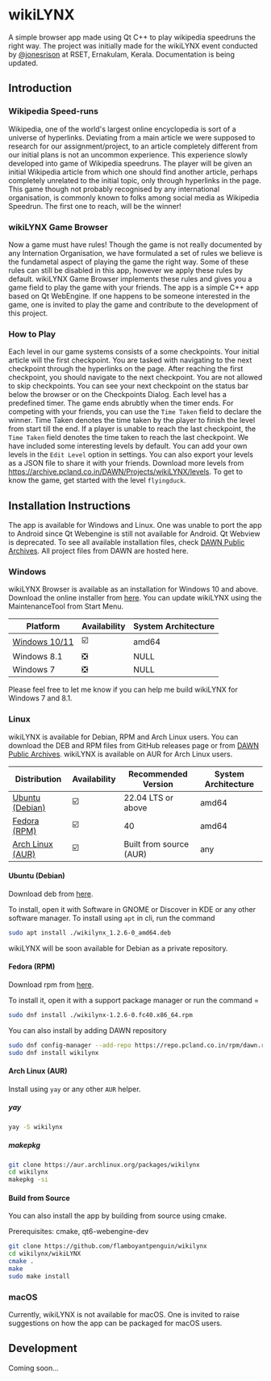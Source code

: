 # wikiLYNX

A simple browser app made using Qt C++ to play wikipedia speedruns the right way. The project was initially made for the wikiLYNX event conducted by [@jonesrison](https://jonesrison.github.io) at RSET, Ernakulam, Kerala. Documentation is being updated.

## Introduction

### Wikipedia Speed-runs

Wikipedia, one of the world's largest online encyclopedia is sort of a universe of hyperlinks. Deviating from a main article we were supposed to research for our assignment/project, to an article completely different from our initial plans is not an uncommon experience. This experience slowly developed into game of Wikipedia speedruns. The player will be given an initial Wikipedia article from which one should find another article, perhaps completely unrelated to the initial topic, only through hyperlinks in the page.
This game though not probably recognised by any international organisation, is commonly known to folks among social media as Wikipedia Speedrun. The first one to reach, will be the winner!

### wikiLYNX Game Browser

Now a game must have rules! Though the game is not really documented by any Internation Organisation, we have formulated a set of rules we believe is the fundametal aspect of playing the game the right way. Some of these rules can still be disabled in this app, however we apply these rules by default. wikiLYNX Game Browser implements these rules and gives you a game field to play the game with your friends. The app is a simple C++ app based on Qt WebEngine.
If one happens to be someone interested in the game, one is invited to play the game and contribute to the development of this project.

### How to Play

Each level in our game systems consists of a some checkpoints. Your initial article will the first checkpoint. You are tasked with navigating to the next checkpoint through the hyperlinks on the page. After reaching the first checkpoint, you should navigate to the next checkpoint. You are not allowed to skip checkpoints. You can see your next checkpoint on the status bar below the browser or on the Checkpoints Dialog. Each level has a predefined timer. The game ends abrubtly when the timer ends. For competing with your friends, you can use the `Time Taken` field to declare the winner. Time Taken denotes the time taken by the player to finish the level from start till the end. If a player is unable to reach the last checkpoint, the `Time Taken` field denotes the time taken to reach the last checkpoint.
We have included some interesting levels by default. You can add your own levels in the `Edit Level` option in settings. You can also export your levels as a JSON file to share it with your friends. Download more levels from https://archive.pcland.co.in/DAWN/Projects/wikiLYNX/levels. To get to know the game, get started with the level `flyingduck`.

## Installation Instructions

The app is available for Windows and Linux. One was unable to port the app to Android since Qt Webengine is still not available for Android. Qt Webview is deprecated. To see all available installation files, check [DAWN Public Archives](https://archive.pcland.co.in/DAWN/Projects/wikiLYNX). All project files from DAWN are hosted here.

### Windows

wikiLYNX Browser is available as an installation for Windows 10 and above. Download the online installer from [here](https://github.com/flamboyantpenguin/wikiLYNX/releases/latest/download/wikiLYNX_win_installer_amd64.exe). You can update wikiLYNX using the MaintenanceTool from Start Menu.

| Platform                                                                                                                 | Availability | System Architecture |
| -------------------------------------------------------------------------------------------------------------------------|------------- | --------------------|
| [Windows 10/11](https://github.com/flamboyantpenguin/wikiLYNX/releases/latest/download/wikiLYNX_win_installer_amd64.exe) |      ☑️      |  amd64              |
| Windows 8.1                                                                                                              |      ❎      |  NULL               |
| Windows 7                                                                                                                |      ❎      |  NULL               |

Please feel free to let me know if you can help me build wikiLYNX for Windows 7 and 8.1.

### Linux

wikiLYNX is available for Debian, RPM and Arch Linux users. You can download the DEB and RPM files from GitHub releases page or from [DAWN Public Archives](https://archive.pcland.co.in/DAWN/Projects/wikiLYNX). wikiLYNX is available on AUR for Arch Linux users.

| Distribution                                                                                                          | Availability | Recommended Version     | System Architecture |
| --------------------------------------------------------------------------------------------------------------------- |------------- | ------------------------| --------------------|
| [Ubuntu (Debian)](https://github.com/flamboyantpenguin/wikiLYNX/releases/latest/download/wikiLYNX_1.2.6-0_amd64.deb)  |      ☑️      | 22.04 LTS or above      |  amd64              |
| [Fedora (RPM)](https://github.com/flamboyantpenguin/wikiLYNX/releases/latest/download/wikilynx-1.2.6-0.fc40.x86_64.rpm)     |      ☑️      | 40           |  amd64              |
| [Arch Linux (AUR)](https://aur.archlinux.org/packages/wikilynx)                                                       |      ☑️      | Built from source (AUR) |  any                |

#### Ubuntu (Debian)

Download deb from [here](https://github.com/flamboyantpenguin/wikiLYNX/releases/latest/download/wikilynx_1.2.6-0_amd64.deb).

To install, open it with Software in GNOME or Discover in KDE or any other software manager. To install using `apt` in cli, run the command

```bash
sudo apt install ./wikilynx_1.2.6-0_amd64.deb
```

wikiLYNX will be soon available for Debian as a private repository.

#### Fedora (RPM)

Download rpm from [here](https://github.com/flamboyantpenguin/wikiLYNX/releases/latest/download/wikilynx-1.2.6-0.fc40.x86_64.rpm).

To install it, open it with a support package manager or run the command =

```bash
sudo dnf install ./wikilynx-1.2.6-0.fc40.x86_64.rpm
```

You can also install by adding DAWN repository

```bash
sudo dnf config-manager --add-repo https://repo.pcland.co.in/rpm/dawn.repo
sudo dnf install wikilynx
```

#### Arch Linux (AUR)

Install using `yay` or any other `AUR` helper.

##### yay

```bash
yay -S wikilynx
```

##### makepkg

```bash
git clone https://aur.archlinux.org/packages/wikilynx
cd wikilynx
makepkg -si
```

#### Build from Source

You can also install the app by building from source using cmake.

Prerequisites: cmake, qt6-webengine-dev

```bash
git clone https://github.com/flamboyantpenguin/wikilynx
cd wikilynx/wikiLYNX
cmake .
make
sudo make install
```

### macOS

Currently, wikiLYNX is not available for macOS. One is invited to raise suggestions on how the app can be packaged for macOS users.

## Development

Coming soon...
